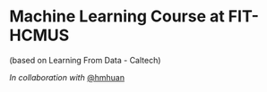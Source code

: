 # Machine Learning Course at FIT-HCMUS
(based on Learning From Data - Caltech)

_In collaboration with_ [@hmhuan](https://github.com/hmhuan)
